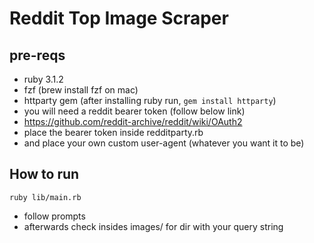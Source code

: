 # Reddit Top Image Scraper

## pre-reqs
- ruby 3.1.2
- fzf (brew install fzf on mac)
- httparty gem (after installing ruby run, ```gem install httparty```)
- you will need a reddit bearer token (follow below link)
- https://github.com/reddit-archive/reddit/wiki/OAuth2
- place the bearer token inside redditparty.rb
- and place your own custom user-agent (whatever you want it to be)
## How to run
```ruby lib/main.rb```
- follow prompts
- afterwards check insides images/ for dir with your query string
